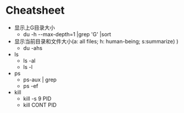 # Cheatsheet

* 显示上G目录大小
    - du -h --max-depth=1 |grep 'G' |sort
* 显示当前目录和文件大小(a: all files; h: human-being; s:summarize) )
    - du -ahs
* ls
    - ls -al
    - ls -l
* ps
    - ps-aux | grep <name>
    - ps -ef
* kill 
    - kill -s 9 PID
    - kill CONT PID

